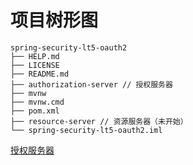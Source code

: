 # 项目树形图
```text
spring-security-lt5-oauth2
├── HELP.md
├── LICENSE
├── README.md
├── authorization-server // 授权服务器
├── mvnw
├── mvnw.cmd
├── pom.xml
├── resource-server // 资源服务器（未开始）
└── spring-security-lt5-oauth2.iml
```
[授权服务器](https://github.com/xpp1109/spring-security-lt5-oauth2/blob/main/authorization-server/README.md)